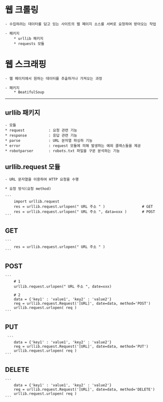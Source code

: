 # 웹 크롤링

    - 수집하려는 데이터를 담고 있는 사이트의 웹 페이지 소스를 서버로 요청하여 받아오는 작업
    
    - 패키지
        * urllib 패키지
        * requests 모듈


# 웹 스크래핑

    - 웹 페이지에서 원하는 데이터를 추출하거나 가져오는 과정

    - 패키지
        * BeatifulSoup


---

## urllib 패키지
    - 모듈
    * request           : 요청 관련 기능
    * response          : 응답 관련 기능
    * parse             : URL 문자열 파싱하 기능
    * error             : request 모듈에 의해 발생하는 예외 클래스들을 제공
    * robotparser       : robots.txt 파일을 구문 분석하는 기능

## urllib.request 모듈
    - URL 문자열을 이용하여 HTTP 요청을 수행

    * 요청 방식(요청 method)

    ```
        import urllib.request
        res = urllib.request.urlopen(" URL 주소 " )                 # GET
        res = urllib.request.urlopen(" URL 주소 ", data=xxx )       # POST
    ```

## GET
    ```
        res = urllib.request.urlopen(" URL 주소 " ) 
    ```

## POST
    ```
        # 1
        urllib.request.urlopen(" URL 주소 ", date=xxx)

        # 2
        data = {'key1' : 'value1', 'key2' : 'value2'}
        req = urllib.request.Request('[URL]', date=data, method='POST')
        urllib.request.urlopen( req )
    ```

## PUT
     ```
        data = {'key1' : 'value1', 'key2' : 'value2'}
        req = urllib.request.Request('[URL]', date=data, method='PUT')
        urllib.request.urlopen( req )
    ```

## DELETE
    ```
        data = {'key1' : 'value1', 'key2' : 'value2'}
        req = urllib.request.Request('[URL]', date=data, method='DELETE')
        urllib.request.urlopen( req )
    ```